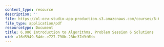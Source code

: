 ```yaml
---
content_type: resource
description: ''
file: https://ol-ocw-studio-app-production.s3.amazonaws.com/courses/6-006-introduction-to-algorithms-spring-2020/a16d594954dce727798b28bc37d9f6bb_MIT6_006S20_prob6sol.pdf
file_type: application/pdf
resourcetype: Document
title: 6.006 Introduction to Algorithms, Problem Session 6 Solutions
uid: a16d5949-54dc-e727-798b-28bc37d9f6bb
---
```

